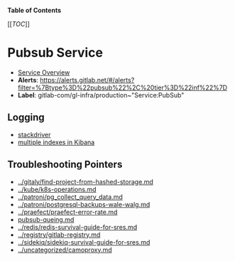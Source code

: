 <!-- MARKER: do not edit this section directly. Edit services/service-catalog.yml then run scripts/generate-docs -->

**Table of Contents**

[[_TOC_]]

#  Pubsub Service
* [Service Overview](https://dashboards.gitlab.net/d/https://dashboards.gitlab.net/d/USVj3qHmk/logging)
* **Alerts**: https://alerts.gitlab.net/#/alerts?filter=%7Btype%3D%22pubsub%22%2C%20tier%3D%22inf%22%7D
* **Label**: gitlab-com/gl-infra/production~"Service:PubSub"

## Logging

* [stackdriver](https://console.cloud.google.com/logs)
* [multiple indexes in Kibana](https://log.gprd.gitlab.net/goto/2fc394521558a0bfed59f791295ffe51)

## Troubleshooting Pointers

* [../gitaly/find-project-from-hashed-storage.md](../gitaly/find-project-from-hashed-storage.md)
* [../kube/k8s-operations.md](../kube/k8s-operations.md)
* [../patroni/pg_collect_query_data.md](../patroni/pg_collect_query_data.md)
* [../patroni/postgresql-backups-wale-walg.md](../patroni/postgresql-backups-wale-walg.md)
* [../praefect/praefect-error-rate.md](../praefect/praefect-error-rate.md)
* [pubsub-queing.md](pubsub-queing.md)
* [../redis/redis-survival-guide-for-sres.md](../redis/redis-survival-guide-for-sres.md)
* [../registry/gitlab-registry.md](../registry/gitlab-registry.md)
* [../sidekiq/sidekiq-survival-guide-for-sres.md](../sidekiq/sidekiq-survival-guide-for-sres.md)
* [../uncategorized/camoproxy.md](../uncategorized/camoproxy.md)
<!-- END_MARKER -->


<!-- ## Summary -->

<!-- ## Architecture -->

<!-- ## Performance -->

<!-- ## Scalability -->

<!-- ## Availability -->

<!-- ## Durability -->

<!-- ## Security/Compliance -->

<!-- ## Monitoring/Alerting -->

<!-- ## Links to further Documentation -->
